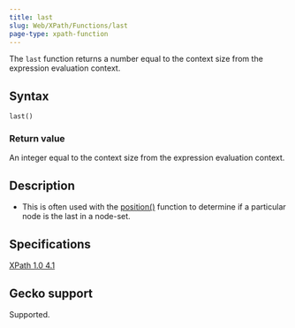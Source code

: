 ```yaml
---
title: last
slug: Web/XPath/Functions/last
page-type: xpath-function
---
```




The `last` function returns a number equal to the context size from the expression evaluation context.

## Syntax

```plain
last()
```

### Return value

An integer equal to the context size from the expression evaluation context.

## Description

- This is often used with the [position()](/Web/XPath/Functions/position) function to determine if a particular node is the last in a node-set.

## Specifications

[XPath 1.0 4.1](https://www.w3.org/TR/1999/REC-xpath-19991116/#function-last)

## Gecko support

Supported.
